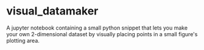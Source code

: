 # visual_datamaker
A jupyter notebook containing a small python snippet that lets you make your own 2-dimensional dataset by visually placing points in a small figure's plotting area.
